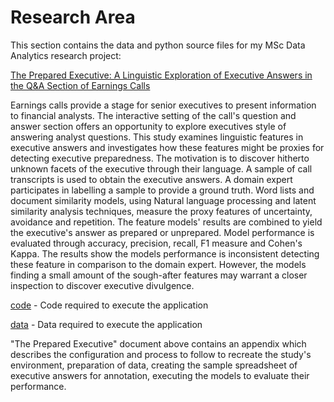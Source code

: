 # Research Area

This section contains the data and python source files for my MSc Data Analytics research project:

[The Prepared Executive: A Linguistic Exploration of Executive Answers in the Q&A Section of  Earnings Calls](the_prepared_executive_v1.0.pdf)

Earnings calls provide a stage for senior executives to present information to financial analysts. The interactive setting of the call's  question and answer section offers an opportunity to explore executives style of answering analyst questions. This study examines linguistic features in executive answers and investigates how these features might be proxies for detecting executive preparedness. The motivation is to discover hitherto unknown facets of the executive through their language. A sample of call transcripts is used to obtain the executive answers. A domain expert participates in labelling a sample to provide a ground truth. Word lists and document similarity models, using Natural language processing and latent similarity analysis techniques, measure the proxy features of uncertainty, avoidance and repetition. The feature models' results are combined to yield the executive's answer as prepared or unprepared. Model performance is evaluated through accuracy, precision, recall, F1 measure and Cohen's Kappa. The results show the models performance is inconsistent detecting these feature in comparison to the domain expert. However, the models finding a small amount of the sough-after features may warrant a closer inspection to discover executive divulgence.

[code](./code/#code-area) - Code required to execute the application 

[data](./data/data#data-area) - Data required to execute the application

"The Prepared Executive" document above contains an appendix which describes the configuration and process to follow to recreate the study's
environment, preparation of data, creating the sample spreadsheet of executive answers for annotation, executing the models to evaluate their performance.
